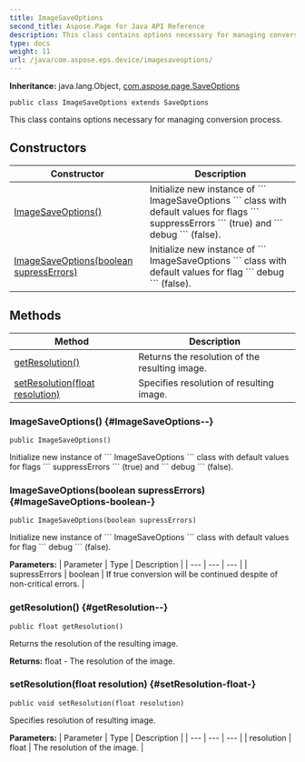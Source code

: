 ```yaml
---
title: ImageSaveOptions
second_title: Aspose.Page for Java API Reference
description: This class contains options necessary for managing conversion process.
type: docs
weight: 11
url: /java/com.aspose.eps.device/imagesaveoptions/
---
```

**Inheritance:**
java.lang.Object, [com.aspose.page.SaveOptions](../../com.aspose.page/saveoptions)
```
public class ImageSaveOptions extends SaveOptions
```

This class contains options necessary for managing conversion process.
## Constructors

| Constructor | Description |
| --- | --- |
| [ImageSaveOptions()](#ImageSaveOptions--) | Initialize new instance of \`\`\` ImageSaveOptions \`\`\` class with default values for flags \`\`\` suppressErrors \`\`\` (true) and \`\`\` debug \`\`\` (false). |
| [ImageSaveOptions(boolean supressErrors)](#ImageSaveOptions-boolean-) | Initialize new instance of \`\`\` ImageSaveOptions \`\`\` class with default values for flag \`\`\` debug \`\`\` (false). |
## Methods

| Method | Description |
| --- | --- |
| [getResolution()](#getResolution--) | Returns the resolution of the resulting image. |
| [setResolution(float resolution)](#setResolution-float-) | Specifies resolution of resulting image. |
### ImageSaveOptions() {#ImageSaveOptions--}
```
public ImageSaveOptions()
```


Initialize new instance of \`\`\` ImageSaveOptions \`\`\` class with default values for flags \`\`\` suppressErrors \`\`\` (true) and \`\`\` debug \`\`\` (false).

### ImageSaveOptions(boolean supressErrors) {#ImageSaveOptions-boolean-}
```
public ImageSaveOptions(boolean supressErrors)
```


Initialize new instance of \`\`\` ImageSaveOptions \`\`\` class with default values for flag \`\`\` debug \`\`\` (false).

**Parameters:**
| Parameter | Type | Description |
| --- | --- | --- |
| supressErrors | boolean | If true conversion will be continued despite of non-critical errors. |

### getResolution() {#getResolution--}
```
public float getResolution()
```


Returns the resolution of the resulting image.

**Returns:**
float - The resolution of the image.
### setResolution(float resolution) {#setResolution-float-}
```
public void setResolution(float resolution)
```


Specifies resolution of resulting image.

**Parameters:**
| Parameter | Type | Description |
| --- | --- | --- |
| resolution | float | The resolution of the image. |


